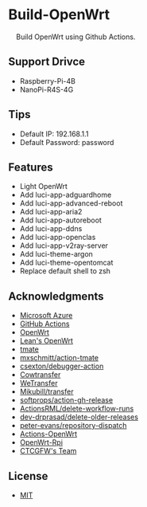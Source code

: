 # Build-OpenWrt

&nbsp;&nbsp;&nbsp;&nbsp;Build OpenWrt using Github Actions.

## Support Drivce

- Raspberry-Pi-4B
- NanoPi-R4S-4G

## Tips

- Default IP: 192.168.1.1
- Default Password: password

## Features

- Light OpenWrt
- Add luci-app-adguardhome
- Add luci-app-advanced-reboot
- Add luci-app-aria2
- Add luci-app-autoreboot
- Add luci-app-ddns
- Add luci-app-openclas
- Add luci-app-v2ray-server
- Add luci-theme-argon
- Add luci-theme-opentomcat
- Replace default shell to zsh

## Acknowledgments

- [Microsoft Azure](https://azure.microsoft.com)
- [GitHub Actions](https://github.com/features/actions)
- [OpenWrt](https://github.com/openwrt/openwrt)
- [Lean's OpenWrt](https://github.com/coolsnowwolf/lede)
- [tmate](https://github.com/tmate-io/tmate)
- [mxschmitt/action-tmate](https://github.com/mxschmitt/action-tmate)
- [csexton/debugger-action](https://github.com/csexton/debugger-action)
- [Cowtransfer](https://cowtransfer.com)
- [WeTransfer](https://wetransfer.com/)
- [Mikubill/transfer](https://github.com/Mikubill/transfer)
- [softprops/action-gh-release](https://github.com/softprops/action-gh-release)
- [ActionsRML/delete-workflow-runs](https://github.com/ActionsRML/delete-workflow-runs)
- [dev-drprasad/delete-older-releases](https://github.com/dev-drprasad/delete-older-releases)
- [peter-evans/repository-dispatch](https://github.com/peter-evans/repository-dispatch)
- [Actions-OpenWrt](https://github.com/P3TERX/Actions-OpenWrt.git)
- [OpenWrt-Rpi](https://github.com/SuLingGG/OpenWrt-Rpi.git)
- [CTCGFW's Team](https://github.com/project-openwrt)

## License

- [MIT](https://github.com/P3TERX/Actions-OpenWrt/blob/main/LICENSE)
